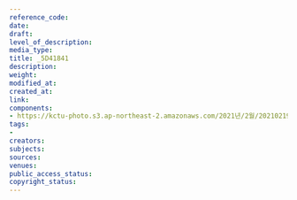 ```yaml
---
reference_code: 
date: 
draft: 
level_of_description: 
media_type: 
title: _5D41841
description: 
weight: 
modified_at: 
created_at: 
link: 
components:
- https://kctu-photo.s3.ap-northeast-2.amazonaws.com/2021년/2월/20210219_백기완+선생+발인.영결식.하관/송승현/_5D41841.jpg
tags:
- 
creators: 
subjects: 
sources: 
venues: 
public_access_status: 
copyright_status: 
---
```

